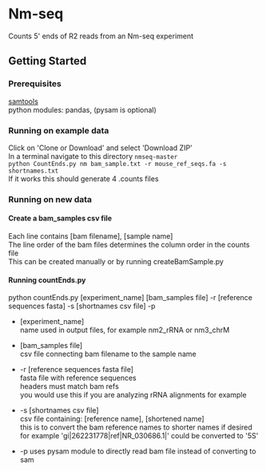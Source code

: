 # Nm-seq

Counts 5' ends of R2 reads from an Nm-seq experiment

## Getting Started

### Prerequisites  
[samtools](http://www.htslib.org)  
python modules: pandas, (pysam is optional)

### Running on example data  
Click on 'Clone or Download' and select 'Download ZIP'  
In a terminal navigate to this directory `nmseq-master`  
```python CountEnds.py nm bam_sample.txt -r mouse_ref_seqs.fa -s shortnames.txt```  
If it works this should generate 4 .counts files 

### Running on new data  

#### Create a bam_samples csv file  
Each line contains [bam filename], [sample name]  
The line order of the bam files determines the column order in the counts file    
This can be created manually or by running createBamSample.py

#### Running countEnds.py  
python countEnds.py [experiment_name] [bam_samples file]
-r [reference sequences fasta]
-s [shortnames csv file]
-p

* [experiment_name]  
name used in output files, for example nm2_rRNA or nm3_chrM

* [bam_samples file]  
csv file connecting bam filename to the sample name

* -r [reference sequences fasta file]  
fasta file with reference sequences  
headers must match bam refs  
you would use this if you are analyzing rRNA alignments for example

* -s [shortnames csv file]  
csv file containing: [reference name], [shortened name]  
this is to convert the bam reference names to shorter names if desired  
for example 'gi|262231778|ref|NR_030686.1|' could be converted to '5S'

* -p
uses pysam module to directly read bam file instead of converting to sam
